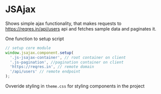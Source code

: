 # JSAjax
Shows simple ajax functionality, that makes requests to https://reqres.in/api/users api and fetches sample data and paginates it.

One function to setup script
```javascript
// setup core module
window.jsajax.component.setup(
  '.js-jsajax-container', // root container on client
  '.js-pagination', //pagination container on client
  'https://reqres.in', // remote domain
  '/api/users' // remote endpoint
);
```

Ovveride styling in ```theme.css``` for styling components in the project
